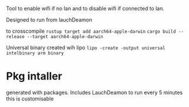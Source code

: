 Tool to enable wifi if no lan and to disable wifi if connected to lan.


Designed to run from lauchDeamon



to crosscompile
    `rustup target add aarch64-apple-darwin`
    `cargo build --release --target aarch64-apple-darwin`


Universal binary created wih lipo 
    `lipo -create -output universal intelbinary arm binary`


# Pkg intaller
generated with packages.
Includes LauchDeamon to run every 5 minutes this is customisable